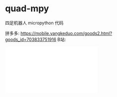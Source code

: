 # quad-mpy
四足机器人 micropython 代码

拼多多: https://mobile.yangkeduo.com/goods2.html?goods_id=703833751916
B站: 
<iframe src="//player.bilibili.com/player.html?bvid=BV1vePeepEV4&page=1" scrolling="no" border="0" frameborder="no" framespacing="0" allowfullscreen="true"> </iframe>
